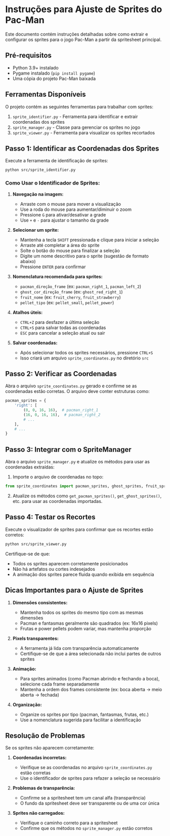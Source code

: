 # Instruções para Ajuste de Sprites do Pac-Man

Este documento contém instruções detalhadas sobre como extrair e configurar os sprites para o jogo Pac-Man a partir da spritesheet principal.

## Pré-requisitos

- Python 3.9+ instalado
- Pygame instalado (`pip install pygame`)
- Uma cópia do projeto Pac-Man baixada

## Ferramentas Disponíveis

O projeto contém as seguintes ferramentas para trabalhar com sprites:

1. `sprite_identifier.py` - Ferramenta para identificar e extrair coordenadas dos sprites
2. `sprite_manager.py` - Classe para gerenciar os sprites no jogo
3. `sprite_viewer.py` - Ferramenta para visualizar os sprites recortados

## Passo 1: Identificar as Coordenadas dos Sprites

Execute a ferramenta de identificação de sprites:

```bash
python src/sprite_identifier.py
```

### Como Usar o Identificador de Sprites:

1. **Navegação na imagem:**
   - Arraste com o mouse para mover a visualização
   - Use a roda do mouse para aumentar/diminuir o zoom
   - Pressione `G` para ativar/desativar a grade
   - Use `+` e `-` para ajustar o tamanho da grade

2. **Selecionar um sprite:**
   - Mantenha a tecla `SHIFT` pressionada e clique para iniciar a seleção
   - Arraste até completar a área do sprite
   - Solte o botão do mouse para finalizar a seleção
   - Digite um nome descritivo para o sprite (sugestão de formato abaixo)
   - Pressione `ENTER` para confirmar

3. **Nomenclatura recomendada para sprites:**
   - `pacman_direção_frame` (ex: `pacman_right_1`, `pacman_left_2`)
   - `ghost_cor_direção_frame` (ex: `ghost_red_right_1`)
   - `fruit_nome` (ex: `fruit_cherry`, `fruit_strawberry`)
   - `pellet_tipo` (ex: `pellet_small`, `pellet_power`)

4. **Atalhos úteis:**
   - `CTRL+Z` para desfazer a última seleção
   - `CTRL+S` para salvar todas as coordenadas
   - `ESC` para cancelar a seleção atual ou sair

5. **Salvar coordenadas:**
   - Após selecionar todos os sprites necessários, pressione `CTRL+S`
   - Isso criará um arquivo `sprite_coordinates.py` no diretório `src`

## Passo 2: Verificar as Coordenadas

Abra o arquivo `sprite_coordinates.py` gerado e confirme se as coordenadas estão corretas. O arquivo deve conter estruturas como:

```python
pacman_sprites = {
    'right': [
        (0, 0, 16, 16),  # pacman_right_1
        (16, 0, 16, 16),  # pacman_right_2
        # ...
    ],
    # ...
}
```

## Passo 3: Integrar com o SpriteManager

Abra o arquivo `sprite_manager.py` e atualize os métodos para usar as coordenadas extraídas:

1. Importe o arquivo de coordenadas no topo:

```python
from sprite_coordinates import pacman_sprites, ghost_sprites, fruit_sprites, pellet_sprites, all_sprites
```

2. Atualize os métodos como `get_pacman_sprites()`, `get_ghost_sprites()`, etc. para usar as coordenadas importadas.

## Passo 4: Testar os Recortes

Execute o visualizador de sprites para confirmar que os recortes estão corretos:

```bash
python src/sprite_viewer.py
```

Certifique-se de que:
- Todos os sprites aparecem corretamente posicionados
- Não há artefatos ou cortes indesejados
- A animação dos sprites parece fluida quando exibida em sequência

## Dicas Importantes para o Ajuste de Sprites

1. **Dimensões consistentes:**
   - Mantenha todos os sprites do mesmo tipo com as mesmas dimensões
   - Pacman e fantasmas geralmente são quadrados (ex: 16x16 pixels)
   - Frutas e power pellets podem variar, mas mantenha proporção

2. **Pixels transparentes:**
   - A ferramenta já lida com transparência automaticamente
   - Certifique-se de que a área selecionada não inclui partes de outros sprites

3. **Animação:**
   - Para sprites animados (como Pacman abrindo e fechando a boca), selecione cada frame separadamente
   - Mantenha a ordem dos frames consistente (ex: boca aberta → meio aberta → fechada)

4. **Organização:**
   - Organize os sprites por tipo (pacman, fantasmas, frutas, etc.)
   - Use a nomenclatura sugerida para facilitar a identificação

## Resolução de Problemas

Se os sprites não aparecem corretamente:

1. **Coordenadas incorretas:**
   - Verifique se as coordenadas no arquivo `sprite_coordinates.py` estão corretas
   - Use o identificador de sprites para refazer a seleção se necessário

2. **Problemas de transparência:**
   - Confirme se a spritesheet tem um canal alfa (transparência)
   - O fundo da spritesheet deve ser transparente ou de uma cor única

3. **Sprites não carregados:**
   - Verifique o caminho correto para a spritesheet
   - Confirme que os métodos no `sprite_manager.py` estão corretos